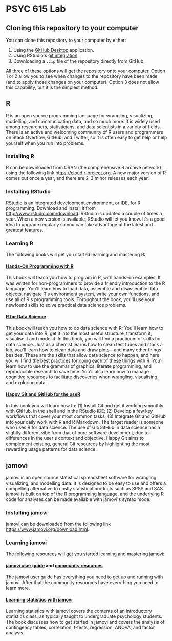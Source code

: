 # PSYC 615 Lab

## Cloning this repository to your computer

You can clone this repository to your computer by either:

1.  Using the [GitHub Desktop](https://desktop.github.com) application.
2.  Using RStudio's [git integration](https://happygitwithr.com).
3.  Downloading a `.zip` file of the repository directly from GitHub.

All three of these options will get the repository onto your computer. Option 1 or 2 allow you to see when changes to the repository have been made (and to apply those changes on your computer). Option 3 does not allow this capability, but it is the simplest method.

## R

R is an open source programming language for wrangling, visualizing, modelling, and communicating data, and so much more. It is widely used among researchers, statisticians, and data scientists in a variety of fields. There is an active and welcoming community of R users and programmers on Stack Overflow, GitHub, and Twitter, so it is often easy to get help or help yourself when you run into problems.

### Installing R

R can be downloaded from CRAN (the comprehensive R archive network) using the following link <https://cloud.r-project.org>. A new major version of R comes out once a year, and there are 2-3 minor releases each year.

### Installing RStudio

RStudio is an integrated development environment, or IDE, for R programming. Download and install it from <http://www.rstudio.com/download>. RStudio is updated a couple of times a year. When a new version is available, RStudio will let you know. It's a good idea to upgrade regularly so you can take advantage of the latest and greatest features.

### Learning R

The following books will get you started learning and mastering R:

#### [Hands-On Programming with R](https://rstudio-education.github.io/hopr/)

This book will teach you how to program in R, with hands-on examples. It was written for non-programmers to provide a friendly introduction to the R language. You'll learn how to load data, assemble and disassemble data objects, navigate R's environment system, write your own functions, and use all of R's programming tools. Throughout the book, you'll use your newfound skills to solve practical data science problems.

#### [R for Data Science](https://r4ds.had.co.nz)

This book will teach you how to do data science with R: You'll learn how to get your data into R, get it into the most useful structure, transform it, visualise it and model it. In this book, you will find a practicum of skills for data science. Just as a chemist learns how to clean test tubes and stock a lab, you'll learn how to clean data and draw plots—and many other things besides. These are the skills that allow data science to happen, and here you will find the best practices for doing each of these things with R. You'll learn how to use the grammar of graphics, literate programming, and reproducible research to save time. You'll also learn how to manage cognitive resources to facilitate discoveries when wrangling, visualising, and exploring data.

#### [Happy Git and GitHub for the useR](https://happygitwithr.com)

In this book you will learn how to: (1) Install Git and get it working smoothly with GitHub, in the shell and in the RStudio IDE; (2) Develop a few key workflows that cover your most common tasks; (3) Integrate Git and GitHub into your daily work with R and R Markdown. The target reader is someone who uses R for data science. The use of Git/GitHub in data science has a slightly different vibe from that of pure software develoment, due to differences in the user's context and objective. Happy Git aims to complement existing, general Git resources by highlighting the most rewarding usage patterns for data science.

## jamovi

jamovi is an open source statistical spreadsheet software for wrangling, visualizing, and modelling data. It is designed to be easy to use and offers a compelling alternative to costly statistical products such as SPSS and SAS. jamovi is built on top of the R programming language, and the underlying R code for analyses can be made available with jamovi's syntax mode.

### Installing jamovi

jamovi can be downloaded from the following link <https://www.jamovi.org/download.html>.

### Learning jamovi

The following resources will get you started learning and mastering jamovi:

#### [jamovi user guide](https://www.jamovi.org/user-manual.html) and [community resources](https://www.jamovi.org/community.html)

The jamovi user guide has everything you need to get up and running with jamovi. After that the community resources have everything you need to learn more.

#### [Learning statistics with jamovi](https://www.learnstatswithjamovi.com)

Learning statistics with jamovi covers the contents of an introductory statistics class, as typically taught to undergraduate psychology students. The book discusses how to get started in jamovi and covers the analysis of contingency tables, correlation, t-tests, regression, ANOVA, and factor analysis.
